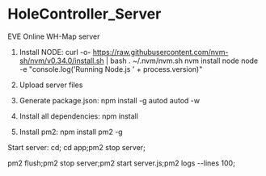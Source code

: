 # HoleController_Server
EVE Online WH-Map server

1. Install NODE:
curl -o- https://raw.githubusercontent.com/nvm-sh/nvm/v0.34.0/install.sh | bash
. ~/.nvm/nvm.sh
nvm install node
node -e "console.log('Running Node.js ' + process.version)"

2. Upload server files

3. Generate package.json:
npm install -g autod
autod -w

4. Install all dependencies:
npm install

5. Install pm2:
npm install pm2 -g

Start server:
cd;
cd app;pm2 stop server;

pm2 flush;pm2 stop server;pm2 start server.js;pm2 logs --lines 100;
